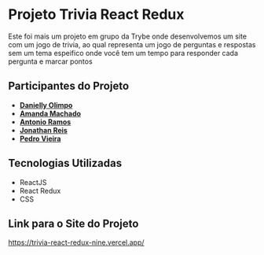 # Projeto Trivia React Redux
  Este foi mais um projeto em grupo da Trybe onde desenvolvemos um site com um jogo de trivia, ao qual representa um jogo de perguntas e respostas sem um tema espeifico onde você tem um tempo para responder cada pergunta e marcar pontos
  
## Participantes do Projeto
 - **[Danielly Olimpo](https://github.com/daniolimpiof)**
 - **[Amanda Machado](https://github.com/mandioquynha)**
 - **[Antonio Ramos](https://github.com/ramos-antonio)**
 - **[Jonathan Reis](https://github.com/JonathanRei5)**
 - **[Pedro Vieira](https://github.com/pedrindev-ls)**
 
## Tecnologias Utilizadas
  - ReactJS
  - React Redux
  - CSS
  
## Link para o Site do Projeto
  https://trivia-react-redux-nine.vercel.app/
